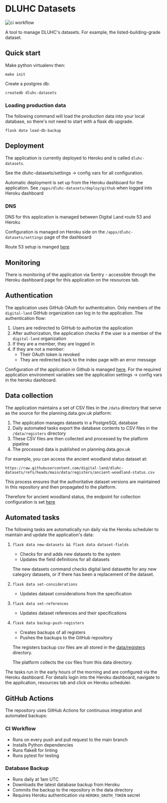 # DLUHC Datasets

![ci workflow ](https://github.com/digital-land/dluhc-datasets/actions/workflows/ci.yml/badge.svg)

A tool to manage DLUHC's datasets. For example, the listed-building-grade dataset.


## Quick start

Make python virtualenv then:

    make init

Create a postgres db:

    createdb dluhc-datasets

### Loading production data

The following command will load the production data into your local database, so there's not need to start with a flask db upgrade.

    flask data load-db-backup



## Deployment

The application is currently deployed to Heroku and is called `dluhc-datasets`.

See the dluhc-datasets/settings -> config vars for all configuration.

Automatic deployment is set up from the Heroku dashboard for the application. See `/apps/dluhc-datasets/deploy/github` when
logged into Heroku dashboard

### DNS

DNS for this application is managed between Digital Land route 53 and Heroku

Configuration is managed on Heroku side on the `/apps/dluhc-datasets/settings` page of the dashboard

Route 53 setup is manged [here](https://github.com/digital-land/digital-land-infrastructure/blob/main/systems/data-design/environments/development.tfvars)

## Monitoring

There is monitoring of the application via Sentry - accessible through the Heroku dashboard page for this application on the
resources tab.


## Authentication

The application uses GitHub OAuth for authentication. Only members of the `digital-land` GitHub organization can log in to the application. The authentication flow:

1. Users are redirected to GitHub to authorize the application
2. After authorization, the application checks if the user is a member of the `digital-land` organization
3. If they are a member, they are logged in
4. If they are not a member:
   - Their OAuth token is revoked
   - They are redirected back to the index page with an error message

Configuration of the application in Github is managed [here](https://github.com/organizations/digital-land/settings/installations). For the required application environment variables see the application settings -> config vars in the heroku dashboard.


## Data collection

The application maintains a set of CSV files in the `/data` directory that serve as the source for the planning.data.gov.uk platform:

1. The application manages datasets in a PostgreSQL database
2. Daily automated tasks export the database contents to CSV files in the `/data/registers` directory
3. These CSV files are then collected and processed by the platform pipeline
4. The processed data is published on planning.data.gov.uk

For example, you can access the ancient woodland status dataset at:

`https://raw.githubusercontent.com/digital-land/dluhc-datasets/refs/heads/main/data/registers/ancient-woodland-status.csv`

This process ensures that the authoritative dataset versions are maintained in this repository and then propagated to the platform.

Therefore for ancient woodland status, the endpoint for collection configuration is set [here](https://github.com/digital-land/config/blob/main/collection/ancient-woodland/endpoint.csv?plain=1#L3)


## Automated tasks

The following tasks are automatically run daily via the Heroku scheduler to maintain and update the application's data:

1. `flask data new-datasets && flask data dataset-fields`
   - Checks for and adds new datasets to the system
   - Updates the field definitions for all datasets

   The new datasets command checks digital land datasette for any new category datasets, or if there has been
   a replacement of the dataset.

2. `flask data set-considerations`
   - Updates dataset considerations from the specification

3. `flask data set-references`
   - Updates dataset references and their specifications

4. `flask data backup-push-registers`
   - Creates backups of all registers
   - Pushes the backups to the GitHub repository

   The registers backup csv files are all stored in the [data/registers](/data/registers) directory.

   The platform collects the csv files from this data directory.


The tasks run in the early hours of the morning and are configured via the Heroku dashboard. For details login into the Heroku dashboard, navigate to the application, resources tab and click on Heroku scheduler.

## GitHub Actions

The repository uses GitHub Actions for continuous integration and automated backups:

### CI Workflow
- Runs on every push and pull request to the main branch
- Installs Python dependencies
- Runs flake8 for linting
- Runs pytest for testing

### Database Backup
- Runs daily at 1am UTC
- Downloads the latest database backup from Heroku
- Commits the backup to the repository in the data directory
- Requires Heroku authentication via `HEROKU_OAUTH_TOKEN` secret
